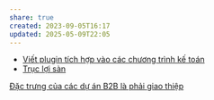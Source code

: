 ```yaml
---
share: true
created: 2023-09-05T16:17
updated: 2025-05-09T22:05
---
```

- [Viết plugin tích hợp vào các chương trình kế toán](../../3%20%C3%9D%20t%C6%B0%E1%BB%9Fng/Gia%20c%C3%B4ng%20gi%E1%BA%A3i%20ph%C3%A1p/Vi%E1%BA%BFt%20plugin%20t%C3%ADch%20h%E1%BB%A3p%20v%C3%A0o%20c%C3%A1c%20ch%C6%B0%C6%A1ng%20tr%C3%ACnh%20k%E1%BA%BF%20to%C3%A1n.md)
- [Trục lợi sàn](../../3%20%C3%9D%20t%C6%B0%E1%BB%9Fng/T%E1%BB%B1%20kinh%20doanh,%20%C4%91%E1%BA%A7u%20t%C6%B0/Tr%E1%BB%A5c%20l%E1%BB%A3i%20s%C3%A0n.md)


[Đặc trưng của các dự án B2B là phải giao thiệp](../../../../%E2%9A%A1Hi%E1%BB%83u%20bi%E1%BA%BFt%20s%C3%A2u/M%C3%B4%20h%C3%ACnh%20nh%C3%A2n%20s%E1%BB%B1/%C4%90%E1%BA%B7c%20tr%C6%B0ng%20c%E1%BB%A7a%20c%C3%A1c%20d%E1%BB%B1%20%C3%A1n%20B2B%20l%C3%A0%20ph%E1%BA%A3i%20giao%20thi%E1%BB%87p.md)
